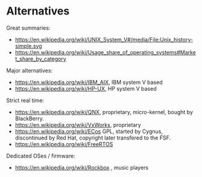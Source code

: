 # Alternatives

Great summaries:

- <https://en.wikipedia.org/wiki/UNIX_System_V#/media/File:Unix_history-simple.svg>
- <https://en.wikipedia.org/wiki/Usage_share_of_operating_systems#Market_share_by_category>

Major alternatives:

- <https://en.wikipedia.org/wiki/IBM_AIX>, IBM system V based
- <https://en.wikipedia.org/wiki/HP-UX>, HP system V based

Strict real time:

- <https://en.wikipedia.org/wiki/QNX>, proprietary, micro-kernel, bought by BlackBerry.
- <https://en.wikipedia.org/wiki/VxWorks>, proprietary
- <https://en.wikipedia.org/wiki/ECos> GPL, started by Cygnus, discontinued by Red Hat, copyright later transfered to the FSF.
- <https://en.wikipedia.org/wiki/FreeRTOS>

Dedicated OSes / firmware:

- <https://en.wikipedia.org/wiki/Rockbox> , music players
